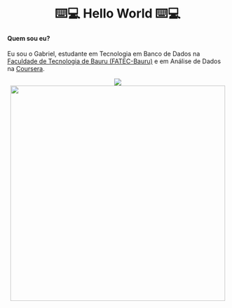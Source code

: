 <h1 align=center >⌨️💻 Hello World ⌨️💻 </h1>
<h4>Quem sou eu?</h4>
<p> Eu sou o Gabriel, estudante em Tecnologia em Banco de Dados na <a href="http://fatecbauru.edu.br/">Faculdade de Tecnologia de Bauru (FATEC-Bauru)</a> e em Análise de Dados na <a href="https://www.coursera.org/">Coursera</a>. </p>
<div align="center">
<img src='https://github-readme-stats.vercel.app/api?username=Alves047&show_icons=true&theme=dark'></img>
<img  width="490px" src='https://github-readme-stats.vercel.app/api/top-langs/?username=Alves047&layout=compact'></img>
</div>

